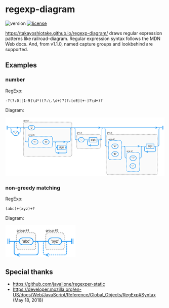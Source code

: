 # regexp-diagram

![version][version-badge] [![license][license-badge]][LICENSE]

https://takayoshiotake.github.io/regexp-diagram/
draws regular expression patterns like railroad-diagram. Regular expression syntax follows the MDN Web docs. And, from v1.1.0, named capture groups and lookbehind are supported.


## Examples

### number

RegExp:

```
-?(?:0|[1-9]\d*)(?:\.\d+)?(?:[eE][+-]?\d+)?
```

Diagram:

![example1](https://raw.githubusercontent.com/takayoshiotake/regexp-diagram/master/README/example1.png "example1.png")


### non-greedy matching

RegExp:

```
(abc)+(xyz)+?
```

Diagram:

![example2](https://raw.githubusercontent.com/takayoshiotake/regexp-diagram/master/README/example2.png "example2.png")


## Special thanks

- https://github.com/javallone/regexper-static
- https://developer.mozilla.org/en-US/docs/Web/JavaScript/Reference/Global_Objects/RegExp#Syntax (May 18, 2018)



[LICENSE]: ./LICENSE
[version-badge]: https://img.shields.io/badge/version-1.1.0-blue.svg
[license-badge]: https://img.shields.io/badge/license-MIT-blue.svg
